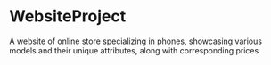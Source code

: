 # WebsiteProject
 A website of online store specializing in phones, showcasing various models and their unique attributes, along with corresponding prices
